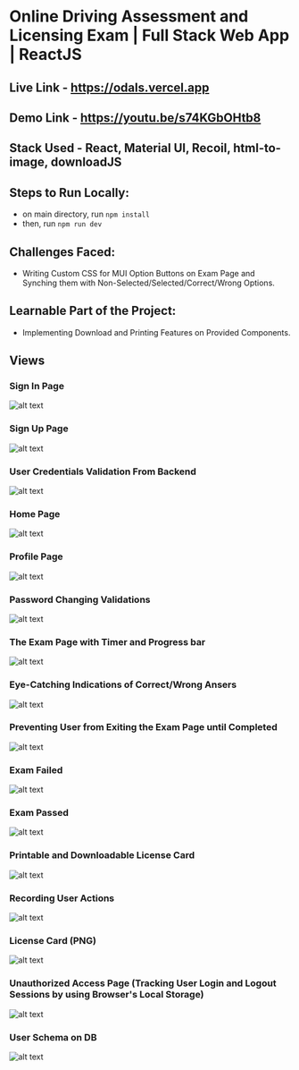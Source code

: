 # Online Driving Assessment and Licensing Exam | Full Stack Web App | ReactJS

## Live Link - https://odals.vercel.app

## Demo Link - https://youtu.be/s74KGbOHtb8

## Stack Used - React, Material UI, Recoil, html-to-image, downloadJS

## Steps to Run Locally:

- on main directory, run `npm install`
- then, run `npm run dev`

## Challenges Faced:

- Writing Custom CSS for MUI Option Buttons on Exam Page and Synching them with Non-Selected/Selected/Correct/Wrong Options.

## Learnable Part of the Project:

- Implementing Download and Printing Features on Provided Components.

## Views

### Sign In Page

![alt text](./views/1.png)

### Sign Up Page

![alt text](./views/2.png)

### User Credentials Validation From Backend

![alt text](./views/3.png)

### Home Page

![alt text](./views/4.png)

### Profile Page

![alt text](./views/5.png)

### Password Changing Validations

![alt text](./views/5-1.png)

### The Exam Page with Timer and Progress bar

![alt text](./views/6.png)

### Eye-Catching Indications of Correct/Wrong Ansers

![alt text](./views/7.png)

### Preventing User from Exiting the Exam Page until Completed

![alt text](./views/8.png)

### Exam Failed

![alt text](./views/9.png)

### Exam Passed

![alt text](./views/10.png)

### Printable and Downloadable License Card

![alt text](./views/10-1.png)

### Recording User Actions

![alt text](./views/11.png)

### License Card (PNG)

![alt text](./views/11-1.png)

### Unauthorized Access Page (Tracking User Login and Logout Sessions by using Browser's Local Storage)

![alt text](./views/11-2.png)

### User Schema on DB

![alt text](./views/12.png)
